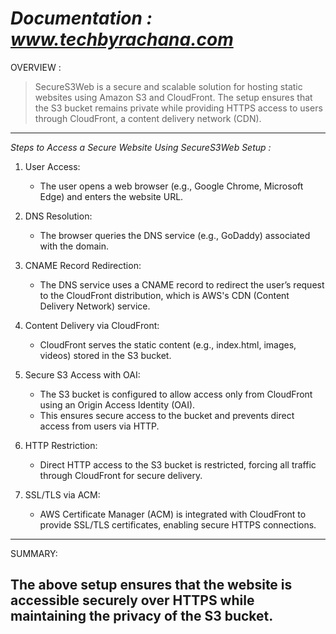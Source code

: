 # *Documentation : www.techbyrachana.com*

OVERVIEW :

>SecureS3Web is a secure and scalable solution for hosting static websites using Amazon S3 and CloudFront. The setup ensures that the S3 bucket remains private while providing HTTPS access to users through CloudFront, a content delivery network (CDN).

---------------------------------------------------------------------------------------------------------------------------------------------

*Steps to Access a Secure Website Using SecureS3Web Setup :*

1. User Access:

    + The user opens a web browser (e.g., Google Chrome, Microsoft Edge) and enters the website URL.
    
2. DNS Resolution:

    + The browser queries the DNS service (e.g., GoDaddy) associated with the domain.
    
3. CNAME Record Redirection:

    + The DNS service uses a CNAME record to redirect the user’s request to the CloudFront distribution, which is AWS's CDN (Content Delivery Network) service.

4. Content Delivery via CloudFront:
   
    + CloudFront serves the static content (e.g., index.html, images, videos) stored in the S3 bucket.
    
5. Secure S3 Access with OAI:

   + The S3 bucket is configured to allow access only from CloudFront using an Origin Access Identity (OAI).
   + This ensures secure access to the bucket and prevents direct access from users via HTTP.

6. HTTP Restriction:

   + Direct HTTP access to the S3 bucket is restricted, forcing all traffic through CloudFront for secure delivery.

 7. SSL/TLS via ACM:

     + AWS Certificate Manager (ACM) is integrated with CloudFront to provide SSL/TLS certificates, enabling secure HTTPS connections.

---------------------------------------------------------------------------------------------------------------------------------------------
 SUMMARY: 
 
The above setup ensures that the website is accessible securely over HTTPS while maintaining the privacy of the S3 bucket.
---------------------------------------------------------------------------------------------------------------------------------------------
